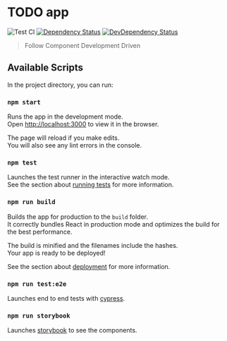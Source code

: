 # TODO app

![Test CI](https://github.com/leosuncin/todo-webapp/workflows/Test%20CI/badge.svg)
[![Dependency Status](https://img.shields.io/david/leosuncin/todo-webapp)](https://david-dm.org/leosuncin/todo-webapp)
[![DevDependency Status](https://img.shields.io/david/dev/leosuncin/todo-webapp)](https://david-dm.org/leosuncin/todo-webapp?type=dev)

> Follow Component Development Driven

## Available Scripts

In the project directory, you can run:

### `npm start`

Runs the app in the development mode.<br>
Open [http://localhost:3000](http://localhost:3000) to view it in the browser.

The page will reload if you make edits.<br>
You will also see any lint errors in the console.

### `npm test`

Launches the test runner in the interactive watch mode.<br>
See the section about [running tests](https://facebook.github.io/create-react-app/docs/running-tests) for more information.

### `npm run build`

Builds the app for production to the `build` folder.<br>
It correctly bundles React in production mode and optimizes the build for the best performance.

The build is minified and the filenames include the hashes.<br>
Your app is ready to be deployed!

See the section about [deployment](https://facebook.github.io/create-react-app/docs/deployment) for more information.

### `npm run test:e2e`

Launches end to end tests with [cypress](https://cypress.io).

### `npm run storybook`

Launches [storybook](https://storybook.js.org) to see the components.
